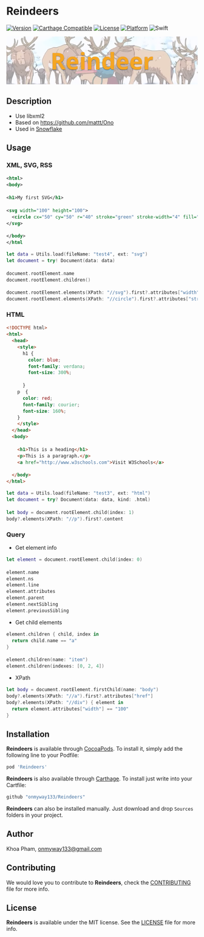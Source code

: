 # Reindeers

[![Version](https://img.shields.io/cocoapods/v/Reindeers.svg?style=flat)](http://cocoadocs.org/docsets/Reindeers)
[![Carthage Compatible](https://img.shields.io/badge/Carthage-compatible-4BC51D.svg?style=flat)](https://github.com/Carthage/Carthage)
[![License](https://img.shields.io/cocoapods/l/Reindeers.svg?style=flat)](http://cocoadocs.org/docsets/Reindeers)
[![Platform](https://img.shields.io/cocoapods/p/Reindeers.svg?style=flat)](http://cocoadocs.org/docsets/Reindeers)
![Swift](https://img.shields.io/badge/%20in-swift%204.0-orange.svg)

![](Screenshots/Banner.png)

## Description

- Use libxml2
- Based on https://github.com/mattt/Ono
- Used in [Snowflake](https://github.com/onmyway133/Snowflake)

## Usage

### XML, SVG, RSS

```xml
<html>
<body>

<h1>My first SVG</h1>

<svg width="100" height="100">
  <circle cx="50" cy="50" r="40" stroke="green" stroke-width="4" fill="yellow" />
</svg>

</body>
</html
```

```swift
let data = Utils.load(fileName: "test4", ext: "svg")
let document = try! Document(data: data)

document.rootElement.name
document.rootElement.children()

document.rootElement.elements(XPath: "//svg").first?.attributes["width"]
document.rootElement.elements(XPath: "//circle").first?.attributes["stroke"]
```

### HTML

```html
<!DOCTYPE html>
<html>
  <head>
    <style>
      h1 {
        color: blue;
        font-family: verdana;
        font-size: 300%;

      }
    p  {
      color: red;
      font-family: courier;
      font-size: 160%;
    }
    </style>
  </head>
  <body>

    <h1>This is a heading</h1>
    <p>This is a paragraph.</p>
    <a href="http://www.w3schools.com">Visit W3Schools</a>
    
  </body>
</html>
```

```swift
let data = Utils.load(fileName: "test3", ext: "html")
let document = try? Document(data: data, kind: .html)

let body = document.rootElement.child(index: 1)
body?.elements(XPath: "//p").first?.content
```

### Query

- Get element info

```swift
let element = document.rootElement.child(index: 0)

element.name
element.ns
element.line
element.attributes
element.parent
element.nextSibling
element.previousSibling
```

- Get child elements

```swift
element.children { child, index in
  return child.name == "a"
}

element.children(name: "item")
element.children(indexes: [0, 2, 4])
```

- XPath

```swift
let body = document.rootElement.firstChild(name: "body")
body?.elements(XPath: "//a").first?.attributes["href"]
body?.elements(XPath: "//div") { element in
  return element.attributes["width"] == "100"
}
```

## Installation

**Reindeers** is available through [CocoaPods](http://cocoapods.org). To install
it, simply add the following line to your Podfile:

```ruby
pod 'Reindeers'
```

**Reindeers** is also available through [Carthage](https://github.com/Carthage/Carthage).
To install just write into your Cartfile:

```ruby
github "onmyway133/Reindeers"
```

**Reindeers** can also be installed manually. Just download and drop `Sources` folders in your project.

## Author

Khoa Pham, onmyway133@gmail.com

## Contributing

We would love you to contribute to **Reindeers**, check the [CONTRIBUTING](https://github.com/onmyway133/Reindeers/blob/master/CONTRIBUTING.md) file for more info.

## License

**Reindeers** is available under the MIT license. See the [LICENSE](https://github.com/onmyway133/Reindeers/blob/master/LICENSE.md) file for more info.
